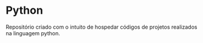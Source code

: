 # Python
Repositório criado com o intuito de hospedar códigos de projetos realizados na linguagem python.
